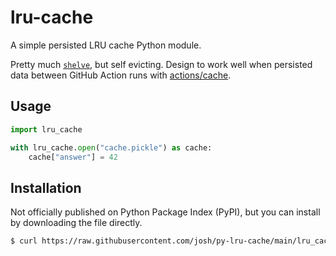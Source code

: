 # lru-cache

A simple persisted LRU cache Python module.

Pretty much [`shelve`](https://docs.python.org/3/library/shelve.html), but self evicting. Design to work well when persisted data between GitHub Action runs with [actions/cache](https://github.com/actions/cache).

## Usage

```python
import lru_cache

with lru_cache.open("cache.pickle") as cache:
    cache["answer"] = 42
```

## Installation

Not officially published on Python Package Index (PyPI), but you can install by downloading the file directly.

```sh
$ curl https://raw.githubusercontent.com/josh/py-lru-cache/main/lru_cache.py >lru_cache.py
```
